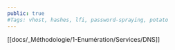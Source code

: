 ```yaml
---
public: true 
#Tags: vhost, hashes, lfi, password-spraying, potato
---
```


[[docs/_Méthodologie/1-Enumération/Services/DNS]]

